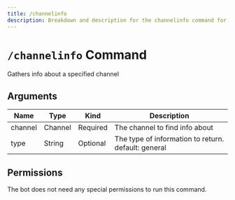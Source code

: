 ```yaml
---
title: /channelinfo
description: Breakdown and description for the channelinfo command for the Chewbotcca Discord bot
---
```


# `/channelinfo` Command

Gathers info about a specified channel

## Arguments

| Name    | Type    | Kind     | Description                                         |
|---------|---------|----------|-----------------------------------------------------|
| channel | Channel | Required | The channel to find info about                      |
| type    | String  | Optional | The type of information to return. default: general |

## Permissions

The bot does not need any special permissions to run this command.
